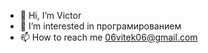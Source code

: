 - 👋 Hi, I’m Victor
- 👀 I’m interested in програмированием
- 📫 How to reach me 06vitek06@gmail.com

<!---
1781424/1781424 is a ✨ special ✨ repository because its `README.md` (this file) appears on your GitHub profile.
You can click the Preview link to take a look at your changes.
--->
